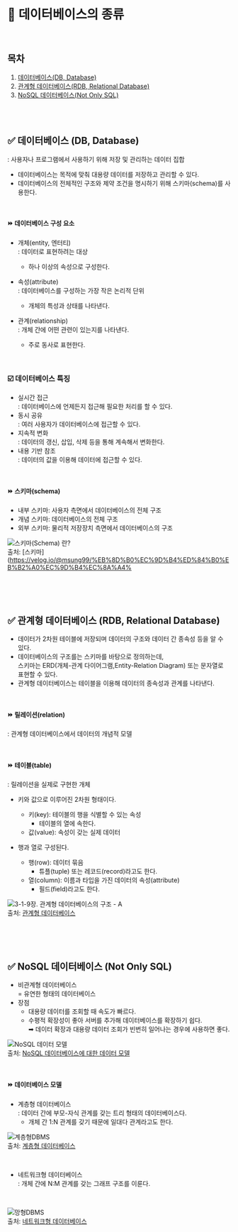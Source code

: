
# 📌 데이터베이스의 종류

<br/>

## 목차
1. [데이터베이스(DB, Database)](#-HTTP)
2. [관계형 데이터베이스(RDB, Relational Database)](#-HTTPS)
3. [NoSQL 데이터베이스(Not Only SQL)](#-웹-페이지-접속-과정)

<br/><br/>

## ✅ 데이터베이스 (DB, Database)
: 사용자나 프로그램에서 사용하기 위해 저장 및 관리하는 데이터 집합
- 데이터베이스는 목적에 맞춰 대용량 데이터를 저장하고 관리할 수 있다.
- 데이터베이스의 전체적인 구조와 제약 조건을 명시하기 위해 스키마(schema)를 사용한다.

<br/>

#### ⏩ 데이터베이스 구성 요소
- 개체(entity, 엔터티) <br/>
: 데이터로 표현하려는 대상
  - 하나 이상의 속성으로 구성한다.

- 속성(attribute) <br/>
: 데이터베이스를 구성하는 가장 작은 논리적 단위
  - 개체의 특성과 상태를 나타낸다.

- 관계(relationship) <br/>
: 개체 간에 어떤 관련이 있는지를 나타낸다.
  - 주로 동사로 표현한다.

<br/>

### ☑️ 데이터베이스 특징
- 실시간 접근 <br/>
: 데이터베이스에 언제든지 접근해 필요한 처리를 할 수 있다.
- 동시 공유 <br/>
: 여러 사용자가 데이터베이스에 접근할 수 있다.
- 지속적 변화 <br/>
: 데이터의 갱신, 삽입, 삭제 등을 통해 계속해서 변화한다.
- 내용 기반 참조 <br/>
: 데이터의 값을 이용해 데이터에 접근할 수 있다.

<br/>

#### ⏩ 스키마(schema)
- 내부 스키마: 사용자 측면에서 데이터베이스의 전체 구조
- 개념 스키마: 데이터베이스의 전체 구조
- 외부 스키마: 물리적 저장장치 측면에서 데이터베이스의 구조

![스키마(Schema) 란?](https://velog.velcdn.com/images/msung99/post/0fb48af0-9016-47ba-9d2b-1ae72261ad47/image.png) <br/>
출처: [스키마](https://velog.io/@msung99/%EB%8D%B0%EC%9D%B4%ED%84%B0%EB%B2%A0%EC%9D%B4%EC%8A%A4%

<br/><br/>
<br/>

## ✅ 관계형 데이터베이스 (RDB, Relational Database)
- 데이터가 2차원 테이블에 저장되며 데이터의 구조와 데이터 간 종속성 등을 알 수 있다.
- 데이터베이스의 구조를는 스키마를 바탕으로 정의하는데, <br/>
스키마는 ERD(개체-관계 다이어그램,Entity-Relation Diagram) 또는 문자열로 표현할 수 있다.
- 관계형 데이터베이스는 테이블을 이용해 데이터의 종속성과 관계를 나타낸다.

<br/>

#### ⏩ 릴레이션(relation) <br/>
: 관계형 데이터베이스에서 데이터의 개념적 모델

<br/>

#### ⏩ 테이블(table) <br/>
: 릴레이션을 실제로 구현한 개체
- 키와 값으로 이루어진 2차원 형태이다.
  - 키(key): 테이블의 행을 식별할 수 있는 속성
    - 테이블의 열에 속한다.
  - 값(value): 속성이 갖는 실제 데이터


- 행과 열로 구성된다. 
  - 행(row): 데이터 묶음
    - 튜플(tuple) 또는 레코드(record)라고도 한다. 
  - 열(column): 이름과 타입을 가진 데이터의 속성(attribute)
    - 필드(field)라고도 한다.

![3-1-9장. 관계형 데이터베이스의 구조 - A](https://blog.kakaocdn.net/dn/c7ZEUi/btqImdYr1VY/SfSHKwj0H3zJKFAHGNoDz1/img.png) <br/>
출처: [관계형 데이터베이스](https://lipcoder.tistory.com/332#google_vignette)

<br/><br/>
<br/>

## ✅ NoSQL 데이터베이스 (Not Only SQL)
- 비관계형 데이터베이스 <br/>
= 유연한 형태의 데이터베이스
- 장점
  - 대용량 데이터를 조회할 때 속도가 빠르다.  
  - 수평적 확장성이 좋아 서버를 추가해 데이터베이스를 확장하기 쉽다. <br/>
➡︎ 데이터 확장과 대용량 데이터 조회가 빈번히 일어나는 경우에 사용하면 좋다.

![NoSQL 데이터 모델](https://learn.microsoft.com/ko-kr/dotnet/architecture/cloud-native/media/types-of-nosql-datastores.png) <br/>
출처: [NoSQL 데이터베이스에 대한 데이터 모델](https://learn.microsoft.com/ko-kr/dotnet/architecture/cloud-native/relational-vs-nosql-data)

<br/>

#### ⏩ 데이터베이스 모델

- 계층형 데이터베이스 <br/>
: 데이터 간에 부모-자식 관계를 갖는 트리 형태의 데이터베이스다. 
  - 개체 간 1:N 관계를 갖기 때문에 일대다 관계라고도 한다.

![계층형DBMS](http://hongong.hanbit.co.kr/wp-content/uploads/2021/11/%EA%B3%84%EC%B8%B5%ED%98%95DBMS.png) <br/>
출처: [계층형 데이터베이스](https://hongong.hanbit.co.kr/%EB%8D%B0%EC%9D%B4%ED%84%B0%EB%B2%A0%EC%9D%B4%EC%8A%A4-%EC%9D%B4%ED%95%B4%ED%95%98%EA%B8%B0-databasedb-dbms-sql%EC%9D%98-%EA%B0%9C%EB%85%90/)

<br/>

- 네트워크형 데이터베이스 <br/>
: 개체 간에 N:M 관계를 갖는 그래프 구조를 이룬다.

<br/>

![망형DBMS](http://hongong.hanbit.co.kr/wp-content/uploads/2021/11/%EB%A7%9D%ED%98%95DBMS.png) <br/>
출처: [네트워크형 데이터베이스](https://hongong.hanbit.co.kr/%EB%8D%B0%EC%9D%B4%ED%84%B0%EB%B2%A0%EC%9D%B4%EC%8A%A4-%EC%9D%B4%ED%95%B4%ED%95%98%EA%B8%B0-databasedb-dbms-sql%EC%9D%98-%EA%B0%9C%EB%85%90/)


<br/><br/>
